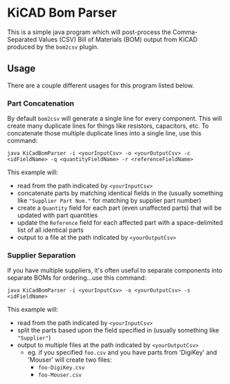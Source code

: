 
# KiCAD Bom Parser
This is a simple java program which will post-process the Comma-Separated Values (CSV) Bill of Materials (BOM) output from KiCAD produced by the `bom2csv` plugin.

## Usage
There are a couple different usages for this program listed below.

### Part Concatenation
By default `bom2csv` will generate a single line for every component. This will create many duplicate lines for things like resistors, capacitors, etc. To
concatenate those multiple duplicate lines into a single line, use this command:

```
java KiCadBomParser -i <yourInputCsv> -o <yourOutputCsv> -c <idFieldName> -q <quantityFieldName> -r <referenceFieldName>
```

This example will:
 * read from the path indicated by `<yourInputCsv>`
 * concatenate parts by matching identical fields in the <idFieldName> (usually something like `"Supplier Part Num."` for matching by supplier part number)
 * create a `Quantity` field for each part (even unaffected parts) that will be updated with part quantities
 * update the `Reference` field for each affected part with a space-delimited list of all identical parts
 * output to a file at the path indicated by `<yourOutputCsv>`
 
 
### Supplier Separation
If you have multiple suppliers, it's often useful to separate components into separate BOMs for ordering...use this command:
 
```
java KiCadBomParser -i <yourInputCsv> -o <yourOutputCsv> -s <idFieldName>
```
 
This example will:
 * read from the path indicated by `<yourInputCsv>`
 * split the parts based upon the field specified in <idFieldName> (usually something like `"Supplier"`)
 * output to multiple files at the path indicated by `<yourOutputCsv>`
   * eg. if you specified `foo.csv` and you have parts from 'DigiKey' and 'Mouser' will create two files:
     * `foo-DigiKey.csv`
     * `foo-Mouser.csv`